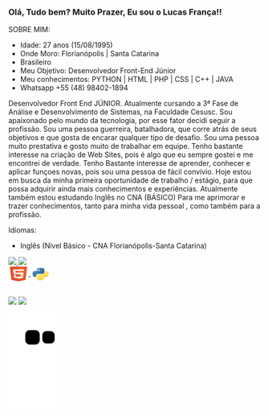 ### Olá, Tudo bem? Muito Prazer, Eu sou o Lucas França!!

SOBRE MIM:

- Idade: 27 anos (15/08/1995)
- Onde Moro: Florianópolis  | Santa Catarina
- Brasileiro
- Meu Objetivo: Desenvolvedor Front-End Júnior
- Meu conhecimentos: PYTHON | HTML | PHP | CSS | C++ | JAVA
- Whatsapp +55 (48) 98402-1894

Desenvolvedor Front End JÚNIOR.
Atualmente cursando a 3ª Fase de Análise e Desenvolvimento de Sistemas, na Faculdade Cesusc.
Sou apaixonado pelo mundo da tecnologia, por esse fator decidi seguir a profissão.
Sou uma pessoa guerreira, batalhadora, que corre atrás de seus objetivos e que gosta de encarar qualquer tipo de desafio.
Sou uma pessoa muito prestativa e gosto muito de trabalhar em equipe.
Tenho bastante interesse na criação de Web Sites, pois é algo que eu sempre gostei e me encontrei de verdade.
Tenho Bastante interesse de aprender, conhecer e aplicar funçoes novas, pois sou uma pessoa de fácil convívio.
Hoje estou em busca da minha primeira oportunidade de trabalho / estágio, para que possa adquirir ainda mais conhecimentos e experiências.
Atualmente também estou estudando Inglês no CNA (BÁSICO)
Para me aprimorar e trazer conhecimentos, tanto para minha vida pessoal , como também para a profissão.

 Idiomas: 

- Inglês (Nível Básico - CNA Florianópolis-Santa Catarina)





<div>
  <a href="https://beacons.al/lucas-fra1508>">
  <img height="180em" src="https://github-readme-stats.vercel.app/api?username=lucas-fra1508&show_icons=false&theme=darkclude_all_commits=true&count_private=true"/>
  <img height="180em" src="https://github-readme-stats.vercel.app/api/top-langs/?username=lucas-fra1508act&langs_count=7&theme=dark
</div>
                           
<div style="display: inline_block"><br> 
  <img align="center" alt="Rafa-HTML" height="30" width="40" src="https://raw.githubusercontent.com/devicons/devicon/master/icons/html5/html5-original.svg">
  <img align="center" alt="Rafa-Python" height="30" width="40" src="https://raw.githubusercontent.com/devicons/devicon/master/icons/python/python-original.svg">


  
  ##
  
 <div>
   <a href="https://instagram.com/lucas_fra23" target="_blank"><img src="https://img.shields.io/badge/-Instagram-%23E4405F?style=for-the-badge&logo=instagram&logoColor=white" target="_blank"></a>
   <a href="https://www.linkedin.com/in/lucasfrança95" target="_blank"><img src="https://img.shields.io/badge/-LinkedIn-%230077B5?style=for-the-badge&logo=linkedin&logoColor=white" target="_blank"></a>
 
 ![Snake animation](https://github.com/rafaballerini/rafaballerini/blob/output/github-contribution-grid-snake.svg)
 
</div>
